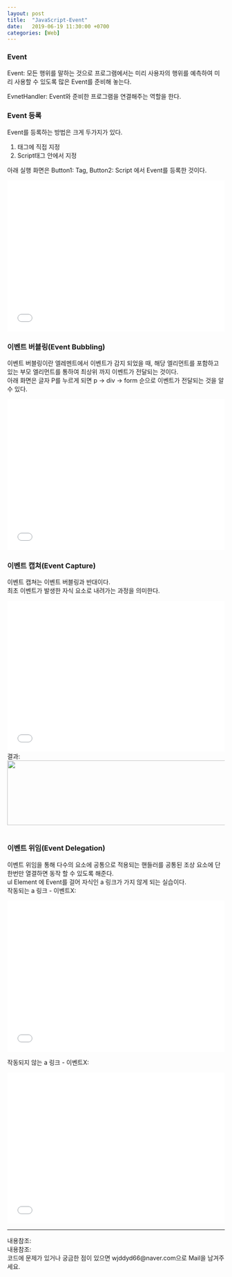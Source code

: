 ```yaml
---
layout: post
title:  "JavaScript-Event"
date:   2019-06-19 11:30:00 +0700
categories: [Web]
---
```


###  Event

Event: 모든 행위를 말하는 것으로 프로그램에서는 미리 사용자의 행위를 예측하여 미리 사용할 수 있도록 많은 Event를 준비해 놓는다.  

EvnetHandler: Event와 준비한 프로그램을 연결해주는 역할을 한다.  

 

###  Event 등록
Event를 등록하는 방법은 크게 두가지가 있다.  
1. 태그에 직접 지정
2. Script태그 안에서 지정  

아래 실행 화면은 Button1: Tag, Button2: Script 에서 Event를 등록한 것이다.  

<iframe width="100%" height="350" src="//jsfiddle.net/wjddyd66/t3h156m8/8/embedded/html,js,result/dark/" allowfullscreen="allowfullscreen" frameborder="0"></iframe>
<br>

###  이벤트 버블링(Event Bubbling)
이벤트 버블링이란 엘레멘트에서 이벤트가 감지 되었을 때, 해당 엘리먼트를 포함하고 있는 부모 엘리먼트를 통하여 최상위 까지 이벤트가 전달되는 것이다.  
아래 화면은 글자 P를 누르게 되면 p -> div -> form 순으로 이벤트가 전달되는 것을 알 수 있다.  
<iframe width="100%" height="350" src="//jsfiddle.net/wjddyd66/t3h156m8/10/embedded/html,result/dark/" allowfullscreen="allowfullscreen" frameborder="0"></iframe>
<br>

###  이벤트 캡쳐(Event Capture)
이벤트 캡쳐는 이벤트 버블링과 반대이다.  
최초 이벤트가 발생한 자식 요소로 내려가는 과정을 의미한다.  
<iframe width="100%" height="350" src="//jsfiddle.net/wjddyd66/t3h156m8/30/embedded/html,js/dark/" allowfullscreen="allowfullscreen" frameborder="0"></iframe>
<br>
결과:  
<div><img src="https://raw.githubusercontent.com/wjddyd66/wjddyd66.github.io/master/static/img/JavaScript/Js32.JPG" height="150" width="600" /></div><br>

###  이벤트 위임(Event Delegation)
이벤트 위임을 통해 다수의 요소에 공통으로 적용되는 핸들러를 공통된 조상 요소에 단 한번만 열결하면 동작 할 수 있도록 해준다.  
ul Element 에 Event를 걸어 자식인 a 링크가 가지 않게 되는 실습이다.  
작동되는 a 링크 - 이벤트X:  
<iframe width="100%" height="350" src="//jsfiddle.net/wjddyd66/t3h156m8/39/embedded/html,result/dark/" allowfullscreen="allowfullscreen" frameborder="0"></iframe>
<br>

작동되지 않는 a 링크 - 이벤트X:  
<iframe width="100%" height="350" src="//jsfiddle.net/wjddyd66/t3h156m8/50/embedded/html,js,result/dark/" allowfullscreen="allowfullscreen" frameborder="0"></iframe>
<br>

<hr>
내용참조:<https://joshua1988.github.io/web-development/javascript/event-propagation-delegation/#%EC%9D%B4%EB%B2%A4%ED%8A%B8-%EC%9C%84%EC%9E%84---event-delegation><br>
내용참조:<http://tcpschool.com/jquery/jq_event_delegation><br>
코드에 문제가 있거나 궁금한 점이 있으면 wjddyd66@naver.com으로  Mail을 남겨주세요.